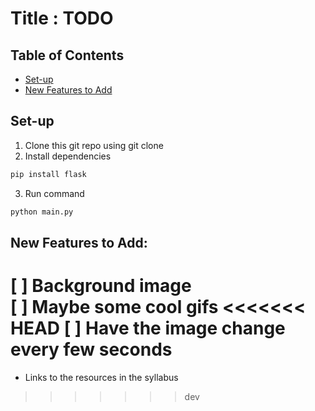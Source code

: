 # Title : TODO

## Table of Contents
* [Set-up](#Set-up)
* [New Features to Add](#new-features-to-add)

## Set-up 
1. Clone this git repo using git clone 
2. Install dependencies
```bash
pip install flask
```  
3. Run command
```bash
python main.py
```

## New Features to Add:
[ ] Background image  
[ ] Maybe some cool gifs
<<<<<<< HEAD
[ ] Have the image change every few seconds
=======
* Links to the resources in the syllabus
>>>>>>> dev
